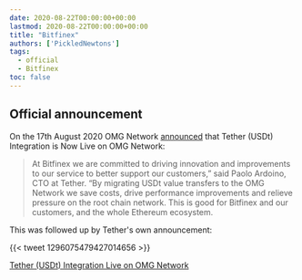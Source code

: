 ```yaml
---
date: 2020-08-22T00:00:00+00:00
lastmod: 2020-08-22T00:00:00+00:00
title: "Bitfinex"
authors: ['PickledNewtons']
tags:
  - official
  - Bitfinex
toc: false
---
```


## Official announcement

On the 17th August 2020 OMG Network [announced](https://omg.network/bitfinex-usdt-tether-integration-omg-network/) that Tether (USDt) Integration is Now Live on OMG Network:

> At Bitfinex we are committed to driving innovation and improvements to our service to better support our customers,” said Paolo Ardoino, CTO at Tether. “By migrating USDt value transfers to the OMG Network we save costs, drive performance improvements and relieve pressure on the root chain network. This is good for Bitfinex and our customers, and the whole Ethereum ecosystem.

This was followed up by Tether's own announcement:

{{< tweet 1296075479427014656 >}}

[Tether (USDt) Integration Live on OMG Network](https://tether.to/tether-usdt-integration-live-on-omg-network/?__cf_chl_jschl_tk__=385e20546c17a4416904c4fb3b7a984f72e3ec1b-1598076478-0-AVTjhsxQnDk7Qx4NSGo8akoujNZK8tw1o7-sRi2pjZTd_TCCdKh63hXR1w7KJY02yRVTJn7WHfFjN9sOHgu3mE73OqAZBJ0CPwWu2Akir1ZhQOUN89u5cIj1qYWQQ1VD8vCBhMtawy0CdTbFYR63xsLsX90l8SJhx2admbungg-IqISOcO2fJ-i419mPmpVMRbofIWtfvwReJ6OUIkR66K7iaprHf5XF06GBHZUd8La9JDw5autiUScIhpyPY73HTsOPjtGVzkVW265mjaaLpFIKGcI0tugT4dJyVp6Cr4I8kCq7GhP0magsuoABIm0vG02qvvjXvkb2lESnmVwjC_M)